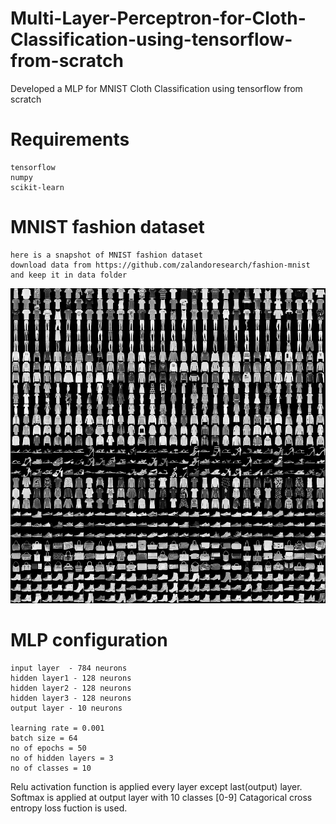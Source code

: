 # Multi-Layer-Perceptron-for-Cloth-Classification-using-tensorflow-from-scratch
Developed a MLP for MNIST Cloth Classification using tensorflow from scratch

# Requirements
    tensorflow
    numpy
    scikit-learn
# MNIST fashion dataset
    here is a snapshot of MNIST fashion dataset
    download data from https://github.com/zalandoresearch/fashion-mnist and keep it in data folder
![](img/fashion-mnist-sprite.png)


# MLP configuration
    input layer  - 784 neurons
    hidden layer1 - 128 neurons
    hidden layer2 - 128 neurons
    hidden layer3 - 128 neurons
    output layer - 10 neurons
    
    learning rate = 0.001
    batch size = 64
    no of epochs = 50
    no of hidden layers = 3
    no of classes = 10
    
 Relu activation function is applied every layer except last(output) layer.
 Softmax is applied at output layer with 10 classes [0-9]
 Catagorical cross entropy loss fuction is used.

